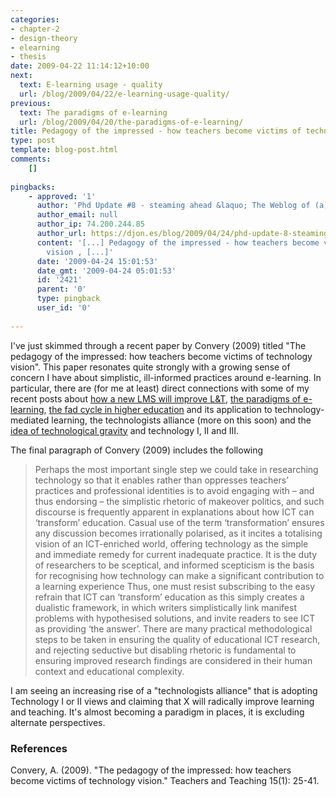 ```yaml
---
categories:
- chapter-2
- design-theory
- elearning
- thesis
date: 2009-04-22 11:14:12+10:00
next:
  text: E-learning usage - quality
  url: /blog/2009/04/22/e-learning-usage-quality/
previous:
  text: The paradigms of e-learning
  url: /blog/2009/04/20/the-paradigms-of-e-learning/
title: Pedagogy of the impressed - how teachers become victims of technology vision
type: post
template: blog-post.html
comments:
    []
    
pingbacks:
    - approved: '1'
      author: 'Phd Update #8 - steaming ahead &laquo; The Weblog of (a) David Jones'
      author_email: null
      author_ip: 74.200.244.85
      author_url: https://djon.es/blog/2009/04/24/phd-update-8-steaming-ahead/
      content: '[...] Pedagogy of the impressed - how teachers become victims of technology
        vision , [...]'
      date: '2009-04-24 15:01:53'
      date_gmt: '2009-04-24 05:01:53'
      id: '2421'
      parent: '0'
      type: pingback
      user_id: '0'
    
---
```

I've just skimmed through a recent paper by Convery (2009) titled "The pedagogy of the impressed: how teachers become victims of technology vision". This paper resonates quite strongly with a growing sense of concern I have about simplistic, ill-informed practices around e-learning. In particular, there are (for me at least) direct connections with some of my recent posts about [how a new LMS will improve L&T](/blog/2009/04/20/performance-degradation-impact-of-new-lms-implementation/), [the paradigms of e-learning](/blog/2009/04/20/the-paradigms-of-e-learning/), [the fad cycle in higher education](/blog/2009/04/06/birnbaums-fad-cycle-in-higher-education/) and its application to technology-mediated learning, the technologists alliance (more on this soon) and the [idea of technological gravity](/blog/2009/04/09/edupunk-rules-technology-i-ii-and-3-understanding-and-improving-the-practice-of-instructional-technology/) and technology I, II and III.

The final paragraph of Convery (2009) includes the following

> Perhaps the most important single step we could take in researching technology so that it enables rather than oppresses teachers’ practices and professional identities is to avoid engaging with – and thus endorsing – the simplistic rhetoric of makeover politics, and such discourse is frequently apparent in explanations about how ICT can ‘transform’ education. Casual use of the term ‘transformation’ ensures any discussion becomes irrationally polarised, as it incites a totalising vision of an ICT-enriched world, offering technology as the simple and immediate remedy for current inadequate practice. It is the duty of researchers to be sceptical, and informed scepticism is the basis for recognising how technology can make a significant contribution to a learning experience Thus, one must resist subscribing to the easy refrain that ICT can ‘transform’ education as this simply creates a dualistic framework, in which writers simplistically link manifest problems with hypothesised solutions, and invite readers to see ICT as providing ‘the answer’. There are many practical methodological steps to be taken in ensuring the quality of educational ICT research, and rejecting seductive but disabling rhetoric is fundamental to ensuring improved research findings are considered in their human context and educational complexity.

I am seeing an increasing rise of a "technologists alliance" that is adopting Technology I or II views and claiming that X will radically improve learning and teaching. It's almost becoming a paradigm in places, it is excluding alternate perspectives.

### References

Convery, A. (2009). "The pedagogy of the impressed: how teachers become victims of technology vision." Teachers and Teaching 15(1): 25-41.